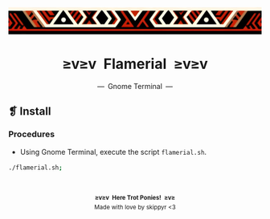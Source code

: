 <p align="center">
  <img alt="" src="../../assets/ornament.png" width=1020/>
</p>
<h1 align="center">≥v≥v&ensp;Flamerial&ensp;≥v≥v</h1>
<p align="center">—&ensp;Gnome Terminal&ensp;—</p>

## ❡ Install
### Procedures
- Using Gnome Terminal, execute the script `flamerial.sh`.

```zsh
./flamerial.sh;
```

&ensp;
<p align="center"><sup><strong>≥v≥v&ensp;Here Trot Ponies!&ensp;≥v≥</strong><br/>Made with love by skippyr <3</sup></p>
